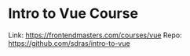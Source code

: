 # Intro to Vue Course

Link: https://frontendmasters.com/courses/vue
Repo: https://github.com/sdras/intro-to-vue

